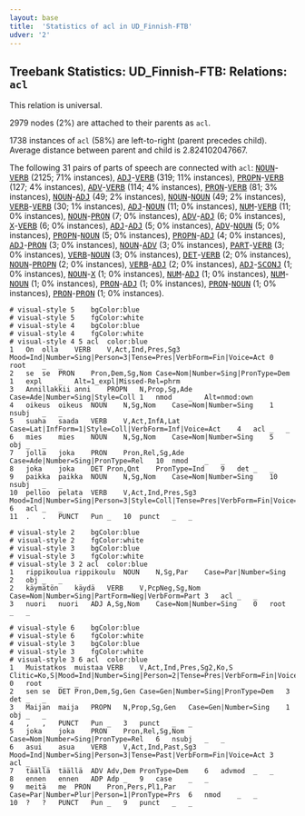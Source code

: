 ```yaml
---
layout: base
title:  'Statistics of acl in UD_Finnish-FTB'
udver: '2'
---
```


## Treebank Statistics: UD_Finnish-FTB: Relations: `acl`

This relation is universal.

2979 nodes (2%) are attached to their parents as `acl`.

1738 instances of `acl` (58%) are left-to-right (parent precedes child).
Average distance between parent and child is 2.824102047667.

The following 31 pairs of parts of speech are connected with `acl`: <tt><a href="fi_ftb-pos-NOUN.html">NOUN</a></tt>-<tt><a href="fi_ftb-pos-VERB.html">VERB</a></tt> (2125; 71% instances), <tt><a href="fi_ftb-pos-ADJ.html">ADJ</a></tt>-<tt><a href="fi_ftb-pos-VERB.html">VERB</a></tt> (319; 11% instances), <tt><a href="fi_ftb-pos-PROPN.html">PROPN</a></tt>-<tt><a href="fi_ftb-pos-VERB.html">VERB</a></tt> (127; 4% instances), <tt><a href="fi_ftb-pos-ADV.html">ADV</a></tt>-<tt><a href="fi_ftb-pos-VERB.html">VERB</a></tt> (114; 4% instances), <tt><a href="fi_ftb-pos-PRON.html">PRON</a></tt>-<tt><a href="fi_ftb-pos-VERB.html">VERB</a></tt> (81; 3% instances), <tt><a href="fi_ftb-pos-NOUN.html">NOUN</a></tt>-<tt><a href="fi_ftb-pos-ADJ.html">ADJ</a></tt> (49; 2% instances), <tt><a href="fi_ftb-pos-NOUN.html">NOUN</a></tt>-<tt><a href="fi_ftb-pos-NOUN.html">NOUN</a></tt> (49; 2% instances), <tt><a href="fi_ftb-pos-VERB.html">VERB</a></tt>-<tt><a href="fi_ftb-pos-VERB.html">VERB</a></tt> (30; 1% instances), <tt><a href="fi_ftb-pos-ADJ.html">ADJ</a></tt>-<tt><a href="fi_ftb-pos-NOUN.html">NOUN</a></tt> (11; 0% instances), <tt><a href="fi_ftb-pos-NUM.html">NUM</a></tt>-<tt><a href="fi_ftb-pos-VERB.html">VERB</a></tt> (11; 0% instances), <tt><a href="fi_ftb-pos-NOUN.html">NOUN</a></tt>-<tt><a href="fi_ftb-pos-PRON.html">PRON</a></tt> (7; 0% instances), <tt><a href="fi_ftb-pos-ADV.html">ADV</a></tt>-<tt><a href="fi_ftb-pos-ADJ.html">ADJ</a></tt> (6; 0% instances), <tt><a href="fi_ftb-pos-X.html">X</a></tt>-<tt><a href="fi_ftb-pos-VERB.html">VERB</a></tt> (6; 0% instances), <tt><a href="fi_ftb-pos-ADJ.html">ADJ</a></tt>-<tt><a href="fi_ftb-pos-ADJ.html">ADJ</a></tt> (5; 0% instances), <tt><a href="fi_ftb-pos-ADV.html">ADV</a></tt>-<tt><a href="fi_ftb-pos-NOUN.html">NOUN</a></tt> (5; 0% instances), <tt><a href="fi_ftb-pos-PROPN.html">PROPN</a></tt>-<tt><a href="fi_ftb-pos-NOUN.html">NOUN</a></tt> (5; 0% instances), <tt><a href="fi_ftb-pos-PROPN.html">PROPN</a></tt>-<tt><a href="fi_ftb-pos-ADJ.html">ADJ</a></tt> (4; 0% instances), <tt><a href="fi_ftb-pos-ADJ.html">ADJ</a></tt>-<tt><a href="fi_ftb-pos-PRON.html">PRON</a></tt> (3; 0% instances), <tt><a href="fi_ftb-pos-NOUN.html">NOUN</a></tt>-<tt><a href="fi_ftb-pos-ADV.html">ADV</a></tt> (3; 0% instances), <tt><a href="fi_ftb-pos-PART.html">PART</a></tt>-<tt><a href="fi_ftb-pos-VERB.html">VERB</a></tt> (3; 0% instances), <tt><a href="fi_ftb-pos-VERB.html">VERB</a></tt>-<tt><a href="fi_ftb-pos-NOUN.html">NOUN</a></tt> (3; 0% instances), <tt><a href="fi_ftb-pos-DET.html">DET</a></tt>-<tt><a href="fi_ftb-pos-VERB.html">VERB</a></tt> (2; 0% instances), <tt><a href="fi_ftb-pos-NOUN.html">NOUN</a></tt>-<tt><a href="fi_ftb-pos-PROPN.html">PROPN</a></tt> (2; 0% instances), <tt><a href="fi_ftb-pos-VERB.html">VERB</a></tt>-<tt><a href="fi_ftb-pos-ADJ.html">ADJ</a></tt> (2; 0% instances), <tt><a href="fi_ftb-pos-ADJ.html">ADJ</a></tt>-<tt><a href="fi_ftb-pos-SCONJ.html">SCONJ</a></tt> (1; 0% instances), <tt><a href="fi_ftb-pos-NOUN.html">NOUN</a></tt>-<tt><a href="fi_ftb-pos-X.html">X</a></tt> (1; 0% instances), <tt><a href="fi_ftb-pos-NUM.html">NUM</a></tt>-<tt><a href="fi_ftb-pos-ADJ.html">ADJ</a></tt> (1; 0% instances), <tt><a href="fi_ftb-pos-NUM.html">NUM</a></tt>-<tt><a href="fi_ftb-pos-NOUN.html">NOUN</a></tt> (1; 0% instances), <tt><a href="fi_ftb-pos-PRON.html">PRON</a></tt>-<tt><a href="fi_ftb-pos-ADJ.html">ADJ</a></tt> (1; 0% instances), <tt><a href="fi_ftb-pos-PRON.html">PRON</a></tt>-<tt><a href="fi_ftb-pos-NOUN.html">NOUN</a></tt> (1; 0% instances), <tt><a href="fi_ftb-pos-PRON.html">PRON</a></tt>-<tt><a href="fi_ftb-pos-PRON.html">PRON</a></tt> (1; 0% instances).


~~~ conllu
# visual-style 5	bgColor:blue
# visual-style 5	fgColor:white
# visual-style 4	bgColor:blue
# visual-style 4	fgColor:white
# visual-style 4 5 acl	color:blue
1	On	olla	VERB	V,Act,Ind,Pres,Sg3	Mood=Ind|Number=Sing|Person=3|Tense=Pres|VerbForm=Fin|Voice=Act	0	root	_	_
2	se	se	PRON	Pron,Dem,Sg,Nom	Case=Nom|Number=Sing|PronType=Dem	1	expl	_	Alt=1_expl|Missed-Rel=phrm
3	Annillakkii	anni	PROPN	N,Prop,Sg,Ade	Case=Ade|Number=Sing|Style=Coll	1	nmod	_	Alt=nmod:own
4	oikeus	oikeus	NOUN	N,Sg,Nom	Case=Nom|Number=Sing	1	nsubj	_	_
5	suaha	saada	VERB	V,Act,InfA,Lat	Case=Lat|InfForm=1|Style=Coll|VerbForm=Inf|Voice=Act	4	acl	_	_
6	mies	mies	NOUN	N,Sg,Nom	Case=Nom|Number=Sing	5	obj	_	_
7	jolla	joka	PRON	Pron,Rel,Sg,Ade	Case=Ade|Number=Sing|PronType=Rel	10	nmod	_	_
8	joka	joka	DET	Pron,Qnt	PronType=Ind	9	det	_	_
9	paikka	paikka	NOUN	N,Sg,Nom	Case=Nom|Number=Sing	10	nsubj	_	_
10	pelloo	pelata	VERB	V,Act,Ind,Pres,Sg3	Mood=Ind|Number=Sing|Person=3|Style=Coll|Tense=Pres|VerbForm=Fin|Voice=Act	6	acl	_	_
11	.	.	PUNCT	Pun	_	10	punct	_	_

~~~


~~~ conllu
# visual-style 2	bgColor:blue
# visual-style 2	fgColor:white
# visual-style 3	bgColor:blue
# visual-style 3	fgColor:white
# visual-style 3 2 acl	color:blue
1	rippikoulua	rippikoulu	NOUN	N,Sg,Par	Case=Par|Number=Sing	2	obj	_	_
2	käymätön	käydä	VERB	V,PcpNeg,Sg,Nom	Case=Nom|Number=Sing|PartForm=Neg|VerbForm=Part	3	acl	_	_
3	nuori	nuori	ADJ	A,Sg,Nom	Case=Nom|Number=Sing	0	root	_	_

~~~


~~~ conllu
# visual-style 6	bgColor:blue
# visual-style 6	fgColor:white
# visual-style 3	bgColor:blue
# visual-style 3	fgColor:white
# visual-style 3 6 acl	color:blue
1	Muistatkos	muistaa	VERB	V,Act,Ind,Pres,Sg2,Ko,S	Clitic=Ko,S|Mood=Ind|Number=Sing|Person=2|Tense=Pres|VerbForm=Fin|Voice=Act	0	root	_	_
2	sen	se	DET	Pron,Dem,Sg,Gen	Case=Gen|Number=Sing|PronType=Dem	3	det	_	_
3	Maijan	maija	PROPN	N,Prop,Sg,Gen	Case=Gen|Number=Sing	1	obj	_	_
4	,	,	PUNCT	Pun	_	3	punct	_	_
5	joka	joka	PRON	Pron,Rel,Sg,Nom	Case=Nom|Number=Sing|PronType=Rel	6	nsubj	_	_
6	asui	asua	VERB	V,Act,Ind,Past,Sg3	Mood=Ind|Number=Sing|Person=3|Tense=Past|VerbForm=Fin|Voice=Act	3	acl	_	_
7	täällä	täällä	ADV	Adv,Dem	PronType=Dem	6	advmod	_	_
8	ennen	ennen	ADP	Adp	_	9	case	_	_
9	meitä	me	PRON	Pron,Pers,Pl1,Par	Case=Par|Number=Plur|Person=1|PronType=Prs	6	nmod	_	_
10	?	?	PUNCT	Pun	_	9	punct	_	_

~~~


